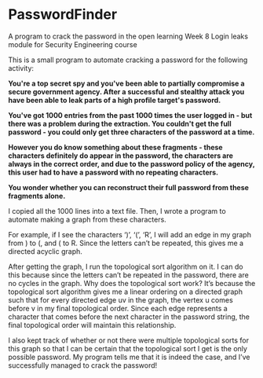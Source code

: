 # PasswordFinder
A program to crack the password in the open learning Week 8 Login leaks module for Security Engineering course

This is a small program to automate cracking a password for the following activity:

<b>You're a top secret spy and you've been able to partially compromise a secure government agency. After a successful and stealthy attack you have been able to leak parts of a high profile target's password.

You've got 1000 entries from the past 1000 times the user logged in - but there was a problem during the extraction. You couldn't get the full password - you could only get three characters of the password at a time.

However you do know something about these fragments - these characters definitely do appear in the password, the characters are always in the correct order, and due to the password policy of the agency, this user had to have a password with no repeating characters. 

You wonder whether you can reconstruct their full password from these fragments alone.
</b>

I copied all the 1000 lines into a text file. Then, I wrote a program to automate making a graph from these characters.

For example, if I see the characters ‘)’, ‘(’, ‘R’, I will add an edge in my graph from ) to (, and ( to R. Since the letters can’t be repeated, this gives me a directed acyclic graph. 

After getting the graph, I run the topological sort algorithm on it. I can do this because since the letters can’t be repeated in the password, there are no cycles in the graph. Why does the topological sort work? It’s because the topological sort algorithm gives me a linear ordering on a directed graph such that for every directed edge uv in the graph, the vertex u comes before v in my final topological order. Since each edge represents a character that comes before the next character in the password string, the final topological order will maintain this relationship.

 I also kept track of whether or not there were multiple topological sorts for this graph so that I can be certain that the topological sort I get is the only possible password. My program tells me that it is indeed the case, and I’ve successfully managed to crack the password! 
